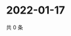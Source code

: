 # 2022-01-17

共 0 条

<!-- BEGIN WEIBO -->
<!-- 最后更新时间 Mon Jan 17 2022 15:12:09 GMT+0800 (China Standard Time) -->

<!-- END WEIBO -->
